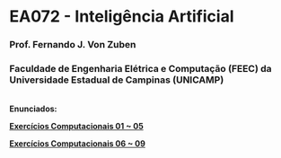 # EA072 - Inteligência Artificial </br>
### Prof. Fernando J. Von Zuben </br>	
### Faculdade de Engenharia Elétrica e Computação (FEEC) da Universidade Estadual de Campinas (UNICAMP)
<br>
<b>Enunciados:</b> <br>

[**Exercícios Computacionais 01 ~ 05**](enunciados/EA072_EC01-05_2s2024.pdf)<br>

[**Exercícios Computacionais 06 ~ 09**](enunciados/EA072_EC06-09_2s2024.pdf)<br>